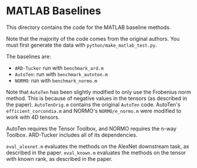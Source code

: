# MATLAB Baselines

This directory contains the code for the MATLAB baseline methods.

Note that the majority of the code comes from the original authors. You must first generate the data with `python/make_matlab_test.py`.

The baselines are:

- `ARD-Tucker` run with `benchmark_ard.m`
- `AutoTen`: run with `benchmark_autoten.m`
- `NORMO`: run with `benchmark_normo.m`

Note that `AutoTen` has been slightly modified to only use the Frobenius norm method. This is because of negative values in the tensors (as described in the paper). `AutoTenOrig.m` contains the original `AutoTen` code. AutoTen's `efficient_corcondia.m` and NORMO's `NORMO/e_normo.m` were modified to work with 4D tensors.

AutoTen requires the Tensor Toolbox, and NORMO requires the n-way Toolbox. ARD-Tucker includes all of its dependencies.

`eval_alexnet.m` evaluates the methods on the AlexNet downstream task, as described in the paper. `eval_known.m` evaluates the methods on the tensor with known rank, as described in the paper.